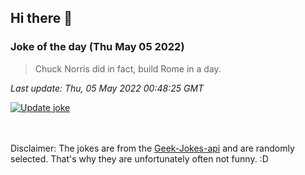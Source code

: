 ## Hi there 👋

### Joke of the day (Thu May 05 2022)
<!-- joke -->
>Chuck Norris did in fact, build Rome in a day.
<!-- /joke -->

*Last update: Thu, 05 May 2022 00:48:25 GMT*

[![Update joke](https://github.com/nclskfm/nclskfm/actions/workflows/joke.yml/badge.svg)](https://github.com/nclskfm/nclskfm/actions/workflows/joke.yml)

<br><br>
Disclaimer: The jokes are from the [Geek-Jokes-api](https://github.com/sameerkumar18/geek-joke-api) and are randomly selected. That's why they are unfortunately often not funny. :D
